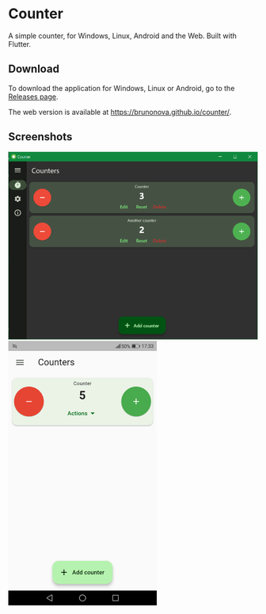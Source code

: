 # Counter

A simple counter, for Windows, Linux, Android and the Web.
Built with Flutter.


## Download

To download the application for Windows, Linux or Android, go to the [Releases page][releases].

The web version is available at <https://brunonova.github.io/counter/>.


## Screenshots

<img src="screenshots/Windows.png" alt="Windows screenshot" width="800" />

<img src="screenshots/Android.png" alt="Android screenshot" width="300" />


[releases]: https://github.com/brunonova/counter/releases/latest "Releases page"
